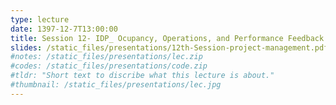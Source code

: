 ```yaml
---
type: lecture
date: 1397-12-7T13:00:00
title: Session 12- IDP_ Ocupancy, Operations, and Performance Feedback
slides: /static_files/presentations/12th-Session-project-management.pdf
#notes: /static_files/presentations/lec.zip
#codes: /static_files/presentations/code.zip
#tldr: "Short text to discribe what this lecture is about."
#thumbnail: /static_files/presentations/lec.jpg
---
```

